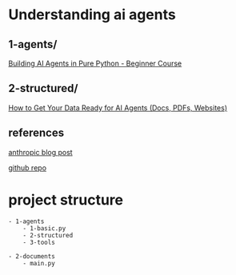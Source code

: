 # Understanding ai agents

## 1-agents/

[Building AI Agents in Pure Python - Beginner Course](https://www.youtube.com/watch?v=bZzyPscbtI8)


## 2-structured/

[How to Get Your Data Ready for AI Agents (Docs, PDFs, Websites)](https://www.youtube.com/watch?v=9lBTS5dM27c)


## references

[anthropic blog post](https://www.anthropic.com/engineering/building-effective-agents)

[github repo](https://github.com/daveebbelaar/ai-cookbook.git)


# project structure

````
- 1-agents
    - 1-basic.py
    - 2-structured
    - 3-tools

- 2-documents
    - main.py
`````
